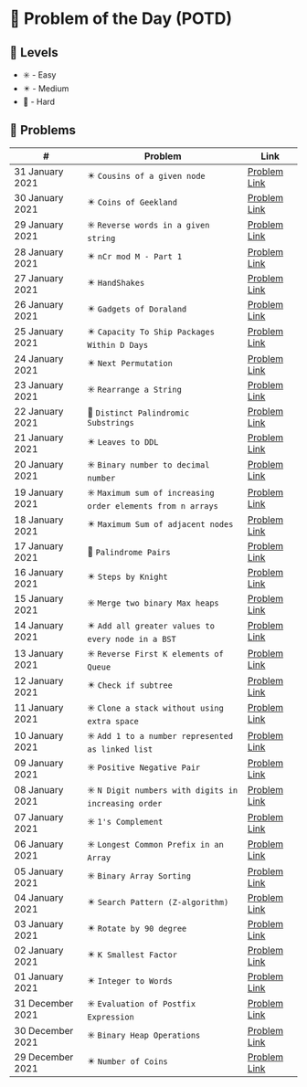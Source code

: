# 📅 Problem of the Day (POTD)

## 💠 Levels

- ✳️ - Easy
- ✴️ - Medium
- 🔺 - Hard

## 💠 Problems

|      #          |Problem                          |Link                         |
|----------------|-------------------------------|-----------------------------|
|31 January 2021|✴️️️️️ `Cousins of a given node` | [Problem Link](https://practice.geeksforgeeks.org/problems/cousins-of-a-given-node/1)|
|30 January 2021|✴️️️️️ `Coins of Geekland` | [Problem Link](https://practice.geeksforgeeks.org/problems/257a9e27fb3e58255622c8dcb06e0919cc1c6c11/1)|
|29 January 2021|✳️️️️️ `Reverse words in a given string` | [Problem Link](https://practice.geeksforgeeks.org/problems/reverse-words-in-a-given-string5459/1)|
|28 January 2021|✴️️️️️ `nCr mod M - Part 1` | [Problem Link](https://practice.geeksforgeeks.org/problems/ncr-mod-m-part-10038/1)|
|27 January 2021|✴️️️️️ `HandShakes` | [Problem Link](https://practice.geeksforgeeks.org/problems/handshakes1303/1)|
|26 January 2021|✴️️️️️ `Gadgets of Doraland` | [Problem Link](https://practice.geeksforgeeks.org/problems/bbd15e2da95880979ce65acc7360e2c5681664e65520/1)|
|25 January 2021|✴️️️️️ `Capacity To Ship Packages Within D Days` | [Problem Link](https://practice.geeksforgeeks.org/problems/capacity-to-ship-packages-within-d-days/1)|
|24 January 2021|✴️️️️️ `Next Permutation` | [Problem Link](https://practice.geeksforgeeks.org/problems/next-permutation5226/1)|
|23 January 2021|✳️️️️️ `Rearrange a String` | [Problem Link](https://practice.geeksforgeeks.org/problems/rearrange-a-string4100/1)|
|22 January 2021|🔺️️️️️️ `Distinct Palindromic Substrings` | [Problem Link](https://practice.geeksforgeeks.org/problems/distinct-palindromic-substrings5141/1#)|
|21 January 2021|✴️️️️️ `Leaves to DDL` | [Problem Link](https://practice.geeksforgeeks.org/problems/leaves-to-dll/1)|
|20 January 2021|✳️️ `Binary number to decimal number` | [Problem Link](https://practice.geeksforgeeks.org/problems/binary-number-to-decimal-number3525/1)|
|19 January 2021|✳️️ `Maximum sum of increasing order elements from n arrays` | [Problem Link](https://practice.geeksforgeeks.org/problems/maximum-sum-of-increasing-order-elements-from-n-arrays4848/1)|
|18 January 2021|✴️️️️️ `Maximum Sum of adjacent nodes` | [Problem Link](https://practice.geeksforgeeks.org/problems/maximum-sum-of-non-adjacent-nodes/1)|
|17 January 2021|🔺️️️ `Palindrome Pairs` | [Problem Link](https://practice.geeksforgeeks.org/problems/palindrome-pairs/1)|
|16 January 2021|✴️️️ `Steps by Knight` | [Problem Link](https://practice.geeksforgeeks.org/problems/steps-by-knight5927/1)|
|15 January 2021|✳️️ `Merge two binary Max heaps` | [Problem Link](https://practice.geeksforgeeks.org/problems/merge-two-binary-max-heap0144/1)|
|14 January 2021|✴️ `Add all greater values to every node in a BST` | [Problem Link](https://practice.geeksforgeeks.org/problems/add-all-greater-values-to-every-node-in-a-bst/1)|
|13 January 2021|✳️ `Reverse First K elements of Queue` | [Problem Link](https://practice.geeksforgeeks.org/problems/reverse-first-k-elements-of-queue/1)|
|12 January 2021|✴️ `Check if subtree` | [Problem Link](https://practice.geeksforgeeks.org/problems/check-if-subtree/1)|
|11 January 2021|✳️ `Clone a stack without using extra space` | [Problem Link](https://practice.geeksforgeeks.org/problems/clone-a-stack-without-usinig-extra-space/1)|
|10 January 2021|✳️ `Add 1 to a number represented as linked list` | [Problem Link](https://practice.geeksforgeeks.org/problems/add-1-to-a-number-represented-as-linked-list/1)|
|09 January 2021|✳️ `Positive Negative Pair` | [Problem Link](https://practice.geeksforgeeks.org/problems/positive-negative-pair5209/1)|
|08 January 2021|✳️ `N Digit numbers with digits in increasing order` | [Problem Link](https://practice.geeksforgeeks.org/problems/n-digit-numbers-with-digits-in-increasing-order5903/1)|
|07 January 2021|✳️ `1's Complement` | [Problem Link](https://practice.geeksforgeeks.org/problems/1s-complement2819/1)|
|06 January 2021|✳️ `Longest Common Prefix in an Array` | [Problem Link](https://practice.geeksforgeeks.org/problems/longest-common-prefix-in-an-array5129/1)|
|05 January 2021|✳️ `Binary Array Sorting` | [Problem Link](https://practice.geeksforgeeks.org/problems/binary-array-sorting-1587115620/1)|
|04 January 2021|✴️ `Search Pattern (Z-algorithm) ` | [Problem Link](https://practice.geeksforgeeks.org/problems/8dcd25918295847b4ced54055eae35a8501181c1/1)|
|03 January 2021|✴️ `Rotate by 90 degree` | [Problem Link](https://practice.geeksforgeeks.org/problems/rotate-by-90-degree0356/1#)|
|02 January 2021|✴️ `K Smallest Factor` | [Problem Link](https://practice.geeksforgeeks.org/problems/kth-smallest-factor2345/1#)           |
|01 January 2021|✴️ `Integer to Words` | [Problem Link](https://practice.geeksforgeeks.org/problems/number-to-words0335/1#)           |
|31 December 2021 | ✳️ `Evaluation of Postfix Expression`|[Problem Link](https://practice.geeksforgeeks.org/problems/evaluation-of-postfix-expression1735/1)           |
|30 December 2021| ✳️ `Binary Heap Operations`|[Problem Link](https://practice.geeksforgeeks.org/problems/operations-on-binary-min-heap/1)           |
|29 December 2021|✴️ `Number of Coins`            |[Problem Link](https://practice.geeksforgeeks.org/problems/number-of-coins1824/1)           |
